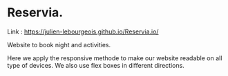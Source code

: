# Reservia.

Link : https://julien-lebourgeois.github.io/Reservia.io/

Website to book night and activities.

Here we apply the responsive methode to make our website readable on all type of devices. We also use flex boxes in different directions.
